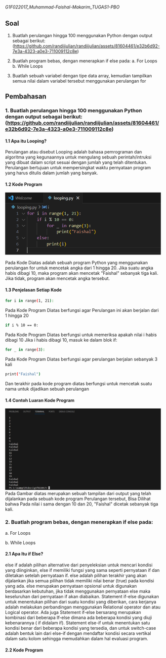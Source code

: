 ###### G1F022017_Muhammad-Faishal-Makarim_TUGAS1-PBO

## Soal
1. Buatlah perulangan hingga 100 menggunakan Python dengan output sebagai berikut:
 (https://github.com/randiijulian/randiijulian/assets/81604461/e32b6d92-7e3a-4323-a0e3-711009112c8e)

2. Buatlah program bebas, dengan menerapkan if else pada:
   a. For Loops
   b. While Loops

3. Buatlah sebuah variabel dengan tipe data array, kemudian tampilkan semua nilai dalam variabel tersebut menggunakan perulangan for

## Pembahasan

### 1. Buatlah perulangan hingga 100 menggunakan Python dengan output sebagai berikut: (https://github.com/randiijulian/randiijulian/assets/81604461/e32b6d92-7e3a-4323-a0e3-711009112c8e)
#### 1.1 Apa itu Looping?
Perulangan atau disebut Looping adalah bahasa pemrograman dan algoritma yang kegunaannya untuk mengulang sebuah perintah/intruksi yang dibuat dalam script sesuai dengan jumlah yang telah ditentukan. Perulangan bertujuan untuk mempersingkat waktu pernyataan program yang harus ditulis dalam jumlah yang banyak.
#### 1.2 Kode Program
![alt text](https://github.com/faishal521/G1F022017_Muhammad-Faishal-Makarim_TUGAS1-PBO/blob/main/public/looping1.png?raw=true)

Pada Kode Diatas adalah sebuah program Python yang menggunakan perulangan for untuk mencetak angka dari 1 hingga 20. Jika suatu angka habis dibagi 10, maka program akan mencetak "Faishal" sebanyak tiga kali. Jika tidak, program akan mencetak angka tersebut.
#### 1.3 Penjelasan Setiap Kode
```sh
for i in range(1, 21):
```
Pada Kode Program Diatas berfungsi agar Perulangan ini akan berjalan dari 1 hingga 20
```sh
if i % 10 == 0:
```
Pada Kode Program Diatas berfungsi untuk memeriksa apakah nilai i habis dibagi 10
Jika i habis dibagi 10, masuk ke dalam blok if:
```sh
for _ in range(3):
```
Pada Kode Program Diatas berfungsi agar perulangan berjalan sebanyak 3 kali
```sh
print("Faishal")
```
Dan terakhir pada kode program diatas berfungsi untuk mencetak suatu nama untuk dijadikan sebuah perulangan

#### 1.4 Contoh Luaran Kode Program
![alt text](https://github.com/faishal521/G1F022017_Muhammad-Faishal-Makarim_TUGAS1-PBO/blob/main/public/looping1%20Luaran.png?raw=true)
Pada Gambar diatas merupakan sebuah tampilan dari output yang telah dijalankan pada sebuah kode program Perulangan tersebut, Bisa Dilihat bahwa Pada nilai i sama dengan 10 dan 20, "Faishal" dicetak sebanyak tiga kali. 

### 2. Buatlah program bebas, dengan menerapkan if else pada:
   a. For Loops
   
   b. While Loops

#### 2.1 Apa Itu if Else?
else if adalah pilihan alternative dari penyeleksian untuk mencari kondisi yang diinginkan, else if memiliki fungsi yang sama seperti pernyataan if dan diletakan setelah pernyataan if. else adalah pilihan terakhir yang akan dijalankan jika semua pilihan tidak memiliki nilai benar (true) pada kondisi yang ada. else merupakan pernyataan opsional untuk digunakan berdasarkan kebutuhan, jika tidak menggunakan pernyataan else maka keseluruhan dari pernyataan if akan diabaikan. Statement if-else digunakan untuk menentukan pilihan dari suatu kondisi yang diberikan, cara kerjanya adalah melakukan perbandingan menggunakan Relational operator dan atau Logical operator. Ada juga Statement if-else bersarang merupakan kombinasi dari beberapa If-else dimana ada beberapa kondisi yang diuji kebenarannya ( if didalam if). Statement else-if untuk menentukan satu kondisi benar dari beberapa kondisi yang tersedia, dan untuk switch-case adalah bentuk lain dari else-if dengan mendaftar kondisi secara vertikal dalam satu kolom sehingga memudahkan dalam hal evaluasi program.

#### 2.2 Kode Program


